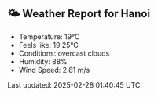 <!-- WEATHER-START -->
## 🌤 Weather Report for Hanoi

- Temperature: 19°C
- Feels like: 19.25°C
- Conditions: overcast clouds
- Humidity: 88%
- Wind Speed: 2.81 m/s

Last updated: 2025-02-28 01:40:45 UTC
<!-- WEATHER-END -->
